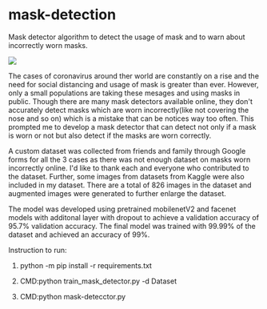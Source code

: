 # mask-detection
Mask detector algorithm to detect the usage of mask and to warn about incorrectly worn masks.

![](demo/demo.gif)

The cases of coronavirus around ther world are constantly on a rise and the need for social distancing and usage of mask is greater than ever. However, only a small populations are taking these mesages and using masks in public. Though there are many mask detectors available online, they don't accurately detect masks which are worn incorrectly(like not covering the nose and so on) which is a mistake that can be notices way too often. This prompted me to develop a mask detector that can detect not only if a mask is worn or not but also detect if the masks are worn correctly.

A custom dataset was collected from friends and family through Google forms for all the 3 cases as there was not enough dataset on masks worn incorrectly online. I'd like to thank each and everyone who contributed to the dataset. Further, some images from datasets from Kaggle were also included in my dataset. There are a total of 826 images in the dataset and augmented images were generated to further enlarge the dataset.

The model was developed using pretrained mobilenetV2 and facenet models with additonal layer with dropout to achieve a validation accuracy of 95.7% validation accuracy. The final model was trained with 99.99% of the dataset and achieved an accuracy of 99%.


Instruction to run:

1. python -m pip install -r requirements.txt


2. CMD:python train_mask_detector.py -d Dataset


3. CMD:python mask-detecctor.py



